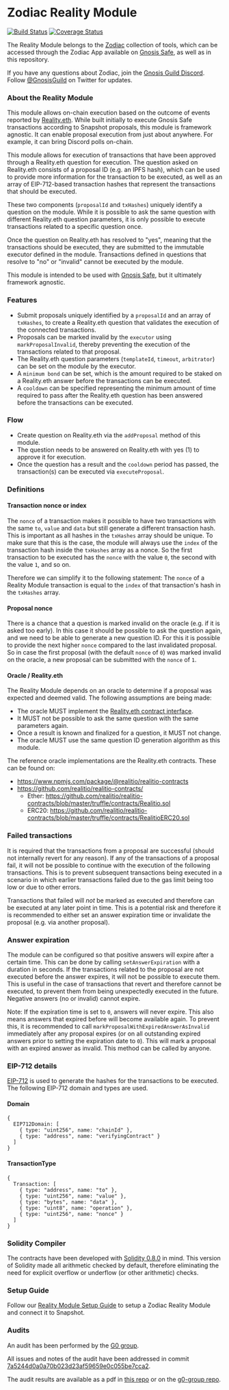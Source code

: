 # Zodiac Reality Module
[![Build Status](https://github.com/gnosis/dao-module/workflows/dao-module/badge.svg?branch=main)](https://github.com/gnosis/dao-module/actions)
[![Coverage Status](https://coveralls.io/repos/github/gnosis/dao-module/badge.svg?branch=main)](https://coveralls.io/github/gnosis/dao-module)

The Reality Module belongs to the [Zodiac](https://github.com/gnosis/zodiac) collection of tools, which can be accessed through the Zodiac App available on [Gnosis Safe](https://gnosis-safe.io/), as well as in this repository. 

If you have any questions about Zodiac, join the [Gnosis Guild Discord](https://discord.gg/wwmBWTgyEq). Follow [@GnosisGuild](https://twitter.com/gnosisguild) on Twitter for updates.

### About the Reality Module

This module allows on-chain execution based on the outcome of events reported by [Reality.eth](https://reality.eth.link/). While built initially to execute Gnosis Safe transactions according to Snapshot proposals, this module is framework agnostic. It can enable proposal execution from just about anywhere. For example, it can bring Discord polls on-chain. 

This module allows for execution of transactions that have been approved through a Reality.eth question for execution. The question asked on Reality.eth consists of a proposal ID (e.g. an IPFS hash), which can be used to provide more information for the transaction to be executed, as well as an array of EIP-712-based transaction hashes that represent the transactions that should be executed.

These two components (`proposalId` and `txHashes`) uniquely identify a question on the module. While it is possible to ask the same question with different Reality.eth question parameters, it is only possible to execute transactions related to a specific question once.

Once the question on Reality.eth has resolved to "yes", meaning that the transactions should be executed, they are submitted to the immutable executor defined in the module. Transactions defined in questions that resolve to "no" or "invalid" cannot be executed by the module.

This module is intended to be used with [Gnosis Safe](https://github.com/gnosis/safe-contracts), but it ultimately framework agnostic.

### Features
- Submit proposals uniquely identified by a `proposalId` and an array of `txHashes`, to create a Reality.eth question that validates the execution of the connected transactions.
- Proposals can be marked invalid by the `executor` using `markProposalInvalid`, thereby preventing the execution of the transactions related to that proposal.
- The Reality.eth question parameters (`templateId`, `timeout`, `arbitrator`) can be set on the module by the executor.
- A `minimum bond` can be set, which is the amount required to be staked on a Reality.eth answer before the transactions can be executed.
- A `cooldown` can be specified representing the minimum amount of time required to pass after the Reality.eth question has been answered before the transactions can be executed.

### Flow
- Create question on Reality.eth via the `addProposal` method of this module.
- The question needs to be answered on Reality.eth with yes (1) to approve it for execution.
- Once the question has a result and the `cooldown` period has passed, the transaction(s) can be executed via `executeProposal`.

### Definitions

#### Transaction nonce or index

The `nonce` of a transaction makes it possible to have two transactions with the same `to`, `value` and `data` but still generate a different transaction hash. This is important as all hashes in the `txHashes` array should be unique. To make sure that this is the case, the module will always use the `index` of the transaction hash inside the `txHashes` array as a nonce. So the first transaction to be executed has the `nonce` with the value `0`, the second with the value `1`, and so on.

Therefore we can simplify it to the following statement: The `nonce` of a Reality Module transaction is equal to the `index` of that transaction's hash in the `txHashes` array.

#### Proposal nonce
There is a chance that a question is marked invalid on the oracle (e.g. if it is asked too early). In this case it should be possible to ask the question again, and we need to be able to generate a new question ID. For this it is possible to provide the next higher `nonce` compared to the last invalidated proposal. So in case the first proposal (with the default `nonce` of `0`) was marked invalid on the oracle, a new proposal can be submitted with the `nonce` of `1`.

#### Oracle / Reality.eth

The Reality Module depends on an oracle to determine if a proposal was expected and deemed valid. The following assumptions are being made:
- The oracle MUST implement the [Reality.eth contract interface](./contracts/interfaces/Realitio.sol).
- It MUST not be possible to ask the same question with the same parameters again.
- Once a result is known and finalized for a question, it MUST not change.
- The oracle MUST use the same question ID generation algorithm as this module.

The reference oracle implementations are the Reality.eth contracts. These can be found on:

- https://www.npmjs.com/package/@realitio/realitio-contracts
- https://github.com/realitio/realitio-contracts/
  - Ether: https://github.com/realitio/realitio-contracts/blob/master/truffle/contracts/Realitio.sol
  - ERC20: https://github.com/realitio/realitio-contracts/blob/master/truffle/contracts/RealitioERC20.sol

### Failed transactions

It is required that the transactions from a proposal are successful (should not internally revert for any reason). If any of the transactions of a proposal fail, it will not be possible to continue with the execution of the following transactions. This is to prevent subsequent transactions being executed in a scenario in which earlier transactions failed due to the gas limit being too low or due to other errors.

Transactions that failed will _not_ be marked as executed and therefore can be executed at any later point in time. This is a potential risk and therefore it is recommended to either set an answer expiration time or invalidate the proposal (e.g. via another proposal).

### Answer expiration

The module can be configured so that positive answers will expire after a certain time. This can be done by calling `setAnswerExpiration` with a duration in seconds. If the transactions related to the proposal are not executed before the answer expires, it will not be possible to execute them. This is useful in the case of transactions that revert and therefore cannot be executed, to prevent them from being unexpectedly executed in the future. Negative answers (no or invalid) cannot expire.

Note: If the expiration time is set to `0`, answers will never expire. This also means answers that expired before will become available again. To prevent this, it is recommended to call `markProposalWithExpiredAnswerAsInvalid` immediately after any proposal expires (or on all outstanding expired answers prior to setting the expiration date to `0`). This will mark a proposal with an expired answer as invalid. This method can be called by anyone.

### EIP-712 details

[EIP-712](https://github.com/Ethereum/EIPs/blob/master/EIPS/eip-712.md) is used to generate the hashes for the transactions to be executed. The following EIP-712 domain and types are used.

#### Domain

```
{
  EIP712Domain: [
    { type: "uint256", name: "chainId" },
    { type: "address", name: "verifyingContract" }
  ]
}
```

#### TransactionType

```
{
  Transaction: [
    { type: "address", name: "to" },
    { type: "uint256", name: "value" },
    { type: "bytes", name: "data" },
    { type: "uint8", name: "operation" },
    { type: "uint256", name: "nonce" }
  ]
}
```

### Solidity Compiler

The contracts have been developed with [Solidity 0.8.0](https://github.com/ethereum/solidity/releases/tag/v0.8.0) in mind. This version of Solidity made all arithmetic checked by default, therefore eliminating the need for explicit overflow or underflow (or other arithmetic) checks.

### Setup Guide

Follow our [Reality Module Setup Guide](./docs/setup_guide.md) to setup a Zodiac Reality Module and connect it to Snapshot.


### Audits

An audit has been performed by the [G0 group](https://github.com/g0-group).

All issues and notes of the audit have been addressed in commit [7a5244d0a0a70b023d23af59659e0c055be7cca2](https://github.com/gnosis/zodiac-module-reality/commit/7a5244d0a0a70b023d23af59659e0c055be7cca2).

The audit results are available as a pdf in [this repo](./docs/GnosisDaoRealitioModuleMar2021.pdf) or on the [g0-group repo](https://github.com/g0-group/Audits/blob/4e172e8b44012c6bf2346e9925df5e0f27a40d7a/GnosisDaoRealitioModuleMar2021.pdf).
